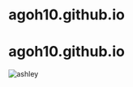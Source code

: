 # agoh10.github.io
# agoh10.github.io
![ashley](https://user-images.githubusercontent.com/55772559/91922208-5e09ad80-ec9b-11ea-8577-524d4ff8629e.png)
